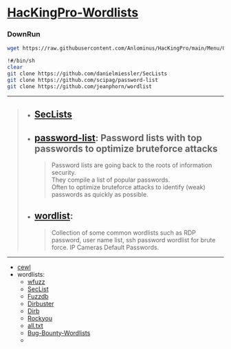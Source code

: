 # [HacKingPro-Wordlists]()
### DownRun
```bash
wget https://raw.githubusercontent.com/Anlominus/HacKingPro/main/Menu/05--Password%20HacKing/Wordlists/HacKingPro-Wordlists; sh HacKingPro-Wordlists
```

```bash
!#/bin/sh
clear
git clone https://github.com/danielmiessler/SecLists
git clone https://github.com/scipag/password-list
git clone https://github.com/jeanphorn/wordlist
```

---

> - ## [SecLists](https://github.com/danielmiessler/SecLists) 
> - ## [password-list](https://github.com/scipag/password-list): Password lists with top passwords to optimize bruteforce attacks
>   > Password lists are going back to the roots of information security. <br> They compile a list of popular passwords. <br> Often to optimize bruteforce attacks to identify (weak) passwords as quickly as possible.
> - ## [wordlist](https://github.com/jeanphorn/wordlist): 
>   > Collection of some common wordlists such as RDP password, user name list, ssh password wordlist for brute force. IP Cameras Default Passwords.

---


- [cewl](https://github.com/digininja/CeWL)
- wordlists:
  - [wfuzz](https://github.com/xmendez/wfuzz)
  - [SecList](https://github.com/danielmiessler/SecLists)
  - [Fuzzdb](https://github.com/fuzzdb-project/fuzzdb)
  - [Dirbuster](https://github.com/daviddias/node-dirbuster)
  - [Dirb](https://github.com/v0re/dirb)
  - [Rockyou](https://github.com/brannondorsey/naive-hashcat/releases/download/data/rockyou.txt)
  - [all.txt](https://gist.github.com/jhaddix/f64c97d0863a78454e44c2f7119c2a6a)
  - [Bug-Bounty-Wordlists](https://github.com/Karanxa/Bug-Bounty-Wordlists)
  - 
